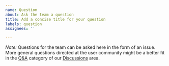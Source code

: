 ```yaml
---
name: Question
about: Ask the team a question
title: Add a concise title for your question
labels: question
assignees: ''

---
```


_Note:_ Questions for the team can be asked here in the form of an issue. More general questions directed at the user community might be a better fit in the [Q&A](/discussions/categories/q-a) category of our
[Discussions](/discussions) area.
